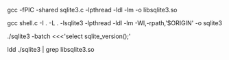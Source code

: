 gcc -fPIC -shared sqlite3.c -lpthread -ldl -lm -o libsqlite3.so

gcc shell.c -I . -L . -lsqlite3 -lpthread -ldl -lm -Wl,-rpath,'$ORIGIN' -o sqlite3

./sqlite3 -batch <<<'select sqlite_version();'

ldd ./sqlite3 | grep libsqlite3.so